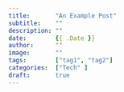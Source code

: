 ```yaml
---
title:       "An Example Post"
subtitle:    ""
description: ""
date:        {{ .Date }}
author:      ""
image:       ""
tags:        ["tag1", "tag2"]
categories:  ["Tech" ]
draft:       true
---
```


